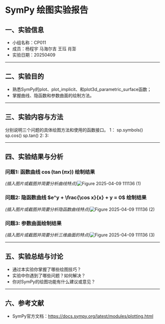 # SymPy 绘图实验报告

## 一、实验信息

- 小组名称：CP011
- 成员：杨程宇 马海尔吉 王珏 肖澎
- 实验日期：20250409

---

## 二、实验目的

- 熟悉SymPy的plot、plot_implicit、和plot3d_parametric_surface函数；
- 掌握曲线、隐函数和参数曲面的绘制方法。

---

## 三、实验内容与方法

分别说明三个问题的具体绘图方法和使用的函数接口。
1： sp.symbols()
    sp.cos()
    sp.tan()
2:
3:

---

## 四、实验结果与分析

### 问题1: 函数曲线 $\cos(\tan(\pi x))$ 绘制结果

*(插入图片或截图并简要分析曲线特点)*![Figure 2025-04-09 111136 (1)](https://github.com/user-attachments/assets/2196ed20-3cc4-4c03-bd9b-c185a5968b36)


### 问题2: 隐函数曲线 $e^y + \frac{\cos x}{x} + y = 0$ 绘制结果

*(插入图片或截图并简要分析隐函数曲线特点)*![Figure 2025-04-09 111136 (2)](https://github.com/user-attachments/assets/4ff74f1d-062d-4de0-b86f-964aa45059e0)


### 问题3: 参数曲面绘制结果

*(插入图片或截图并简要分析三维曲面的特点)*![Figure 2025-04-09 111136 (3)](https://github.com/user-attachments/assets/67a24ff3-5f56-4ccb-8a8e-b20cabe60ead)


---

## 五、实验总结与讨论

- 通过本实验你掌握了哪些绘图技巧？
- 实验中你遇到了哪些问题？如何解决？
- 你对SymPy的绘图功能有什么建议或意见？

---

## 六、参考文献

- SymPy官方文档：https://docs.sympy.org/latest/modules/plotting.html
